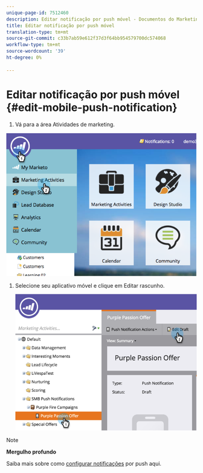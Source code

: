 ```yaml
---
unique-page-id: 7512460
description: Editar notificação por push móvel - Documentos do Marketing - Documentação do produto
title: Editar notificação por push móvel
translation-type: tm+mt
source-git-commit: c33b7ab59e612f37d3f64bb954579700dc574068
workflow-type: tm+mt
source-wordcount: '39'
ht-degree: 0%

---
```



# Editar notificação por push móvel {#edit-mobile-push-notification}

1. Vá para a área Atividades de marketing.

![](assets/image2015-4-22-18-3a44-3a42.png)

1. Selecione seu aplicativo móvel e clique em Editar rascunho.

   ![](assets/image2015-4-22-18-3a45-3a13.png)

>[!NOTE]
>
>**Mergulho profundo**
>
>Saiba mais sobre como [configurar notificações](configure-mobile-push-notification.md) por push aqui.

